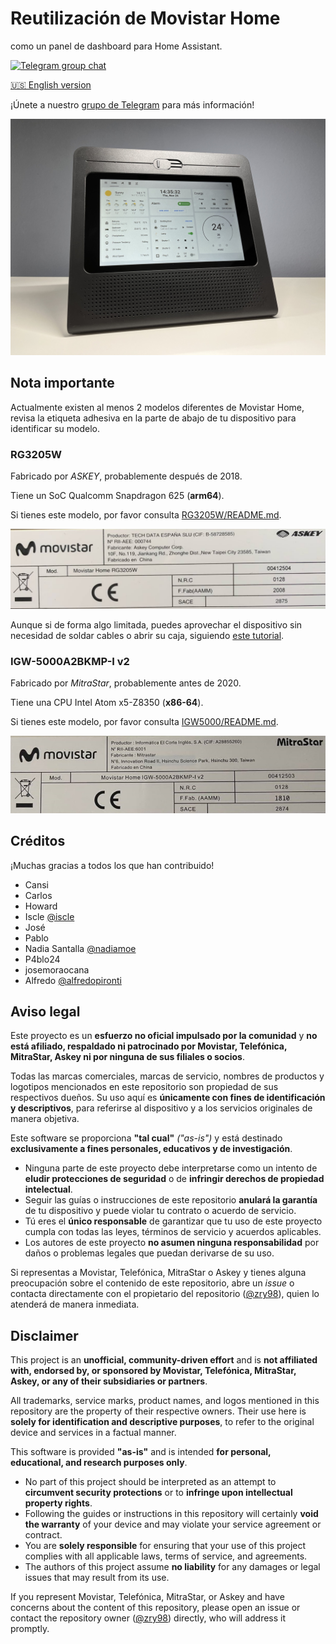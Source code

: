 # Reutilización de Movistar Home

como un panel de dashboard para Home Assistant.

[![Telegram group chat](https://img.shields.io/badge/Telegram-Group-blue.svg?logo=telegram)](https://t.me/movistar_home_hacking)

[🇺🇸 English version](README.en.md)

¡Únete a nuestro [grupo de Telegram](https://t.me/movistar_home_hacking) para más información!

![hass](assets/img/hass.jpg)

## Nota importante

Actualmente existen al menos 2 modelos diferentes de Movistar Home, revisa la etiqueta adhesiva en la parte de abajo de tu dispositivo para identificar su modelo.

### RG3205W

Fabricado por _ASKEY_, probablemente después de 2018.

Tiene un SoC Qualcomm Snapdragon 625 (**arm64**).

Si tienes este modelo, por favor consulta [RG3205W/README.md](RG3205W/README.md).

![label-RG3202W](assets/img/label-RG3205W.jpg)

Aunque si de forma algo limitada, puedes aprovechar el dispositivo sin necesidad de soldar cables o abrir su caja, siguiendo [este tutorial](RG3205W/rev5_howto.es.md).

### IGW-5000A2BKMP-I v2

Fabricado por _MitraStar_, probablemente antes de 2020.

Tiene una CPU Intel Atom x5-Z8350 (**x86-64**).

Si tienes este modelo, por favor consulta [IGW5000/README.md](IGW5000/README.md).

![label-IGW5000](assets/img/label-IGW5000.jpg)

## Créditos

¡Muchas gracias a todos los que han contribuido!

- Cansi
- Carlos
- Howard
- Iscle [@iscle](https://github.com/iscle)
- José
- Pablo
- Nadia Santalla [@nadiamoe](https://github.com/nadiamoe)
- P4blo24
- josemoraocana
- Alfredo [@alfredopironti](https://github.com/alfredopironti)

## Aviso legal

Este proyecto es un **esfuerzo no oficial impulsado por la comunidad** y **no está afiliado, respaldado ni patrocinado por Movistar, Telefónica, MitraStar, Askey ni por ninguna de sus filiales o socios**.

Todas las marcas comerciales, marcas de servicio, nombres de productos y logotipos mencionados en este repositorio son propiedad de sus respectivos dueños. Su uso aquí es **únicamente con fines de identificación y descriptivos**, para referirse al dispositivo y a los servicios originales de manera objetiva.

Este software se proporciona **"tal cual"** *("as-is")* y está destinado **exclusivamente a fines personales, educativos y de investigación**.

* Ninguna parte de este proyecto debe interpretarse como un intento de **eludir protecciones de seguridad** o de **infringir derechos de propiedad intelectual**.
* Seguir las guías o instrucciones de este repositorio **anulará la garantía** de tu dispositivo y puede violar tu contrato o acuerdo de servicio.
* Tú eres el **único responsable** de garantizar que tu uso de este proyecto cumpla con todas las leyes, términos de servicio y acuerdos aplicables.
* Los autores de este proyecto **no asumen ninguna responsabilidad** por daños o problemas legales que puedan derivarse de su uso.

Si representas a Movistar, Telefónica, MitraStar o Askey y tienes alguna preocupación sobre el contenido de este repositorio, abre un *issue* o contacta directamente con el propietario del repositorio ([@zry98](https://github.com/zry98)), quien lo atenderá de manera inmediata.

## Disclaimer

This project is an **unofficial, community-driven effort** and is **not affiliated with, endorsed by, or sponsored by Movistar, Telefónica, MitraStar, Askey, or any of their subsidiaries or partners**.

All trademarks, service marks, product names, and logos mentioned in this repository are the property of their respective owners. Their use here is **solely for identification and descriptive purposes**, to refer to the original device and services in a factual manner.

This software is provided **"as-is"** and is intended **for personal, educational, and research purposes only**.

* No part of this project should be interpreted as an attempt to **circumvent security protections** or to **infringe upon intellectual property rights**.
* Following the guides or instructions in this repository will certainly **void the warranty** of your device and may violate your service agreement or contract.
* You are **solely responsible** for ensuring that your use of this project complies with all applicable laws, terms of service, and agreements.
* The authors of this project assume **no liability** for any damages or legal issues that may result from its use.

If you represent Movistar, Telefónica, MitraStar, or Askey and have concerns about the content of this repository, please open an issue or contact the repository owner ([@zry98](https://github.com/zry98)) directly, who will address it promptly.
